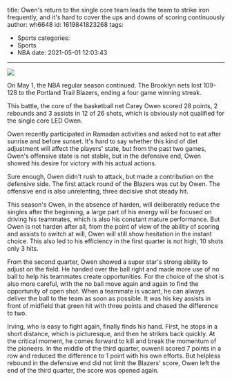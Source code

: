 title: Owen's return to the single core team leads the team to strike iron frequently, and it's hard to cover the ups and downs of scoring continuously
author: wh6648
id: 1619841823268
tags: 
- Sports
categories: 
- Sports
- NBA
date: 2021-05-01 12:03:43
---
![](https://p4.itc.cn/q_70/images01/20210501/12e7ca695bfa45f7bd720e251f94b6d9.jpeg)


On May 1, the NBA regular season continued. The Brooklyn nets lost 109-128 to the Portland Trail Blazers, ending a four game winning streak.

This battle, the core of the basketball net Carey Owen scored 28 points, 2 rebounds and 3 assists in 12 of 26 shots, which is obviously not qualified for the single core LED Owen.

Owen recently participated in Ramadan activities and asked not to eat after sunrise and before sunset. It's hard to say whether this kind of diet adjustment will affect the players' state, but from the past two games, Owen's offensive state is not stable, but in the defensive end, Owen showed his desire for victory with his actual actions.

Sure enough, Owen didn't rush to attack, but made a contribution on the defensive side. The first attack round of the Blazers was cut by Owen. The offensive end is also unrelenting, three decisive shot steady hit.

This season's Owen, in the absence of harden, will deliberately reduce the singles after the beginning, a large part of his energy will be focused on driving his teammates, which is also his constant mature performance. But Owen is not harden after all, from the point of view of the ability of scoring and assists to switch at will, Owen will still show hesitation in the instant choice. This also led to his efficiency in the first quarter is not high, 10 shots only 3 hits.

From the second quarter, Owen showed a super star's strong ability to adjust on the field. He handed over the ball right and made more use of no ball to help his teammates create opportunities. For the choice of the shot is also more careful, with the no ball move again and again to find the opportunity of open shot. When a teammate is vacant, he can always deliver the ball to the team as soon as possible. It was his key assists in front of midfield that green hit with three points and chased the difference to two.

Irving, who is easy to fight again, finally finds his hand. First, he stops in a short distance, which is picturesque, and then he strikes back quickly. At the critical moment, he comes forward to kill and break the momentum of the pioneers. In the middle of the third quarter, ouwenli scored 7 points in a row and reduced the difference to 1 point with his own efforts. But helpless rebound in the defensive end did not limit the Blazers' score, Owen left the end of the third quarter, the score was opened again.

